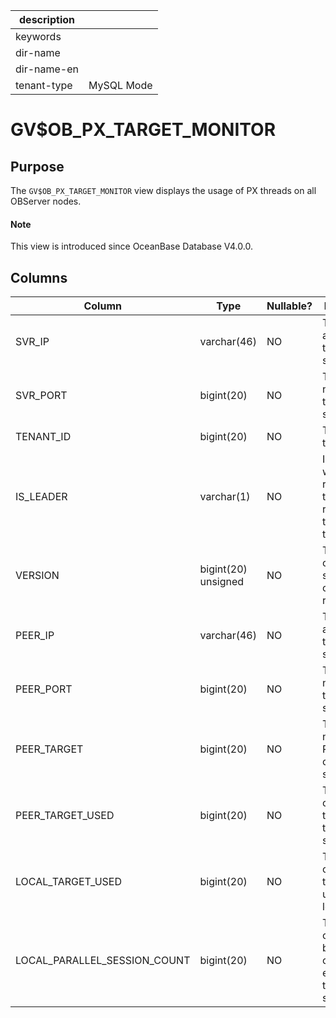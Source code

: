 |description||
|---|---|
|keywords||
|dir-name||
|dir-name-en||
|tenant-type|MySQL Mode|

# GV$OB_PX_TARGET_MONITOR

## Purpose

The `GV$OB_PX_TARGET_MONITOR` view displays the usage of PX threads on all OBServer nodes.

<main id="notice" type='explain'>
  <h4>Note</h4>
  <p>This view is introduced since OceanBase Database V4.0.0. </p>
</main>

## Columns

| Column | Type | Nullable? | Description |
|------------------------------|---------------------|------------|-----------|
| SVR_IP | varchar(46) | NO | The IP address of the local server. |
| SVR_PORT | bigint(20) | NO | The port number of the local server. |
| TENANT_ID | bigint(20) | NO | The ID of the tenant. |
| IS_LEADER | varchar(1) | NO | Indicates whether the replica is the leader replica of the dummy table. |
| VERSION | bigint(20) unsigned | NO | The number of times that statistics collection is reinitiated. |
| PEER_IP | varchar(46) | NO | The IP address of the peer server. |
| PEER_PORT | bigint(20) | NO | The port number of the peer server. |
| PEER_TARGET | bigint(20) | NO | The total number of PX threads on the peer server. |
| PEER_TARGET_USED | bigint(20) | NO | The number of used PX threads on the peer server. |
| LOCAL_TARGET_USED | bigint(20) | NO | The number of peer PX threads used by the local server. |
| LOCAL_PARALLEL_SESSION_COUNT | bigint(20) | NO | The number of sessions being concurrently executed on the local server. |
